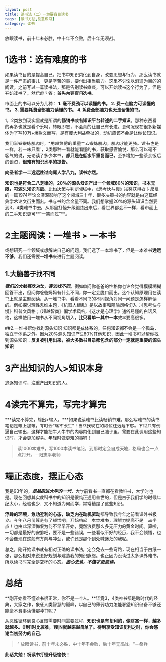 ```yaml
---
layout: post
title: 读书法（二）－勿要盲目读书
tags: [读书方法,刻意练习]
category: 读书
---
```

放眼读书，前十年未必胜，中十年不会败，后十年无须战。

# 1选书：选有难度的书
如果读书目的是提高自己，把书中知识内化到自身，改变思想与行为，那么读书就是一件严肃的事儿，更是辛苦的事，要付出相当脑力。这里不讨论以消遣为目的的阅读。之前写过一篇读书法，那是告别读书瘫痪，可以开始读书这个行为了。但是开始读书了，然后呢？答：**首先勿要盲目选书。**

市面上的书可以分为几种：
**1. 毫不费劲可以读懂的书。
2. 费一点脑力可读懂的书。
3. 需要耗费全部脑力读懂的书。
4. 耗费全部脑力也无法读懂的书。**

1，2类放到现实里就是所谓的**畅销书**或**各知识平台转述的二手知识**。那种东西看的再多也就是看个乐呵，转眼即忘，不会真的让自己有长进。更何况现在很多新媒体为了写10万+爆款文而写，是有庞大利益牵扯的，动机应该不会是让你长知识。

我们举铁锻练肌肉时，*用超负荷的重量**去锻炼肌肉，肌肉才能更强。读书也是一样，若一味只看1，2类那种一看就能看懂的书，获取感官愉悦，那么可以毫不客气的说，无论读了多少本书，**都只是在低水平重复而已**，至多增加一些茶余饭后的谈资，**很难有知识水平的提告。**

**向圣者学一二远远胜过向庸人学八九，读书亦然。**

**知识也是符合二八定律的，20%的源头知识产出一个领域80%的知识，书本无限，可源头知识有限**。比如决策与判断领域中，《思考快与慢》诺奖获得者卡尼曼的一篇1974年论文深深影响了这个领域三十年，很多决策书的内容就是由这篇经典学术论文衍生而出。书与书的含金量不同。我们想掌握20%的源头知识当然要到3，4类难书中去，从那里打怪升级锻炼出来后，看世界都会不一样，看市面上的二手知识更可**“一笑而过”**。

# 2主题阅读：一堆书 > 一本书
或想研究一个领域或想解决自己的问题，我们选了一本难书了，但是一本难书**远远不够**，我们还需要**一堆书**来进行主题阅读。
## 1.大脑善于找不同
***我们的大脑喜欢对比，喜欢找不同***。例如单问你爸爸的性格你也许会觉得模模糊糊回答不出，但问你爸爸妈妈有什么不同，你一定会脱口而出。这个认知原理用在读书上就是主题阅读。从一堆书中，看看不同书的不同视角对同一问题是怎样解读的。例如探讨理性思维主题，《机器人叛乱》是以故事和隐喻风格切入；《思考快与慢》科普文风格；《超越智商》偏学术风格，《这才是心理学》通俗易懂的白话风格，这样使用一堆书从不同视角切入，**比只看单一其中一本**效率要高很多。

##2.一堆书帮你找到源头知识
知识都是成体系的，任何知识都不会是一个孤岛，独立于体系之外。因为20%源头知识产生80%其他知识，因此一堆书可以帮你找到源头知识：**反复被引用出来，被大多数书目录都包含的部分一定就是重要的源头知识**

# 3产出知识的人>知识本身
追逐知识时，注重产出知识的人。

# 4读完不算完，写完才算完
***读完不算完，输出>输入。***如果说读难书比读畅销书难，那么写难书的读书笔记是难上加难，有时会“痛不欲生”！当然我现在的段位还远远不够。不过只有倒逼自己输出，这样才能把牛人牛书的内容内化到自己脑子里，需要在此调用这些知识时，才会更加容易。年轻时做更难的事吧！

> 读1000本难书，写1000本读书笔记，到那时定会自成天地，格局也会一点点打开。－阳志平老师

# 端正态度，摆正心态
我是93年的，***是被抱进大学的一代***，大学前看书一直都在看教科书，大学时也是。现在回想其实教科书中的知识是很纯正通用普世的，但是由于我们学的时候年纪太小，经验也少，又不知道为何而学，常常糟蹋了这些知识。

**浮躁的环境，急功近利的心态，缺乏内在动机驱动**都导致我今年之前看课外书极少。今年八月份算是有了顿悟吧，开始啃起一本本难书，理解力提高不是一点半点！也由此深深悔恨为何不早早开始，竟然浪费那么多无压力的黄金时间。算啦，一切都是最好的安排吧，要不是一些错误，一些看似不好的经历，我不会顿悟，也不会像现在这般有方向与冲劲，或许还是那个到处喊迷茫的我呢。

总之，刚开始读书就有相对正确的读书法，定会免去一些弯路，现在相当于白纸一张，那么相对来说更好规划与建造我的知识脉络。也正因为没读过太多课外难书，所以读书时完全是空杯的心态。***虚心去读，不懂才更要读。***

# 总结
**刚开始看不懂难书很正常，你不是一个人。**毕竟3，4类神书都是跨时代的经典，大家之作，象征人类智慧的巅峰，以自己的薄弱功力怎能奢望知识储备不够还能豪不费事读懂那种书呢？

从恶性循环到良心反馈需要时间需要过程，**知识也是有复利的，像财富一样，越多就越多。0到1时比较难，1到N就越来越简单了。待到享受知识复利之时，你会感谢当初努力的自己。**
>” 放眼读书，前十年未必胜，中十年不会败，后十年无须战。“－桑兵

**此话共勉！祝读书打怪升级愉快！**



